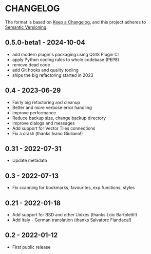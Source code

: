 # CHANGELOG

The format is based on [Keep a Changelog](https://keepachangelog.com/), and this project adheres to [Semantic Versioning](https://semver.org/).

<!--

Unreleased

## version_tag - YYYY-DD-mm

### Added

### Changed

### Removed

-->

## 0.5.0-beta1 - 2024-10-04

- add modern plugin's packaging using QGIS Plugin CI
- apply Python coding rules to whole codebase (PEP8)
- remove dead code
- add Git hooks and quality tooling
- ships the big refactoring started in 2023

## 0.4 - 2023-06-29

- Fairly big refactoring and cleanup
- Better and more verbose error handling
- Improve performance
- Reduce backup size, change backup directory
- Improve dialogs and messages
- Add support for Vector Tiles connections
- Fix a crash (thanks Ivano Giuliano!)

## 0.31 - 2022-07-31

- Update metadata

## 0.3 - 2022-07-13

- Fix scanning for bookmarks, favourites, exp functions, styles

## 0.21 - 2022-01-18

- Add support for BSD and other Unixes (thanks Loïc Bartoletti!)
- Add Italy - German translation (thanks Salvatore Fiandaca!)

## 0.2 - 2022-01-12

- First public release

